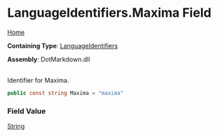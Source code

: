 # LanguageIdentifiers\.Maxima Field

[Home](../../../README.md)

**Containing Type**: [LanguageIdentifiers](../README.md)

**Assembly**: DotMarkdown\.dll

\
Identifier for Maxima\.

```csharp
public const string Maxima = "maxima"
```

### Field Value

[String](https://docs.microsoft.com/en-us/dotnet/api/system.string)

